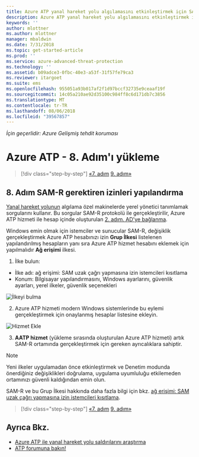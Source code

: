 ```yaml
---
title: Azure ATP yanal hareket yolu algılamasını etkinleştirmek için SAM-r'yi Yapılandır | Microsoft Docs
description: Azure ATP yanal hareket yolu algılamasını etkinleştirmek için SAM-r'yi Yapılandır açıklar
keywords: ''
author: mlottner
ms.author: mlottner
manager: mbaldwin
ms.date: 7/31/2018
ms.topic: get-started-article
ms.prod: ''
ms.service: azure-advanced-threat-protection
ms.technology: ''
ms.assetid: b09adce3-0fbc-40e3-a53f-31f57fe79ca3
ms.reviewer: itargoet
ms.suite: ems
ms.openlocfilehash: 955051a93b017af2f1d97bccf32735e9ceaaf19f
ms.sourcegitcommit: 14c05a210ae92d35100c984ff8c6d171db7c3856
ms.translationtype: MT
ms.contentlocale: tr-TR
ms.lasthandoff: 08/06/2018
ms.locfileid: "39567857"
---
```

*İçin geçerlidir: Azure Gelişmiş tehdit koruması*

# <a name="install-azure-atp---step-8"></a>Azure ATP - 8. Adım'ı yükleme

>[!div class="step-by-step"]
[«7. adım](install-atp-step7.md)
[9. adım»](atp-multi-forest.md)

## <a name="step-8-configure-sam-r-required-permissions"></a>8. Adım SAM-R gerektiren izinleri yapılandırma

[Yanal hareket yolunun](use-case-lateral-movement-path.md) algılama özel makinelerde yerel yönetici tanımlamak sorgularını kullanır. Bu sorgular SAM-R protokolü ile gerçekleştirilir, Azure ATP hizmeti ile hesap içinde oluşturulan [2. adım. AD'ye bağlanma](install-atp-step2.md).
 
Windows emin olmak için istemciler ve sunucular SAM-R, değişiklik gerçekleştirmek Azure ATP hesabınızı izin **Grup İlkesi** listelenen yapılandırılmış hesapların yanı sıra Azure ATP hizmet hesabını eklemek için yapılmalıdır  **Ağ erişimi** ilkesi.

1. İlke bulun:

 - İlke adı: ağ erişimi: SAM uzak çağrı yapmasına izin istemcileri kısıtlama
 - Konum: Bilgisayar yapılandırmasını, Windows ayarlarını, güvenlik ayarları, yerel ilkeler, güvenlik seçenekleri
  
  ![İlkeyi bulma](./media/samr-policy-location.png)

2. Azure ATP hizmeti modern Windows sistemlerinde bu eylemi gerçekleştirmek için onaylanmış hesaplar listesine ekleyin.
 
  ![Hizmet Ekle](./media/samr-add-service.png)

3. **AATP hizmet** (yükleme sırasında oluşturulan Azure ATP hizmeti) artık SAM-R ortamında gerçekleştirmek için gereken ayrıcalıklara sahiptir.

> [!NOTE]
> Yeni ilkeler uygulamadan önce etkinleştirmek ve Denetim modunda önerdiğiniz değişiklikleri doğrulama, uygulama uyumluluğu etkilemeden ortamınızı güvenli kaldığından emin olun.

SAM-R ve bu Grup İlkesi hakkında daha fazla bilgi için bkz. [ağ erişimi: SAM uzak çağrı yapmasına izin istemcileri kısıtlama](https://docs.microsoft.com/windows/security/threat-protection/security-policy-settings/network-access-restrict-clients-allowed-to-make-remote-sam-calls).


>[!div class="step-by-step"]
[«7. adım](install-atp-step7.md)
[9. adım»](atp-multi-forest.md)



## <a name="see-also"></a>Ayrıca Bkz.
- [Azure ATP ile yanal hareket yolu saldırılarını araştırma](use-case-lateral-movement-path.md)
- [ATP forumuna bakın!](https://aka.ms/azureatpcommunity)